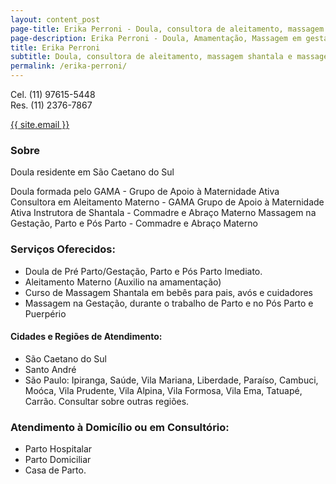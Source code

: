 ```yaml
---
layout: content_post
page-title: Erika Perroni - Doula, consultora de aleitamento, massagem shantala e massagem materna
page-description: Erika Perroni - Doula, Amamentação, Massagem em gestantes e shantala em bebês
title: Erika Perroni
subtitle: Doula, consultora de aleitamento, massagem shantala e massagem materna
permalink: /erika-perroni/
---
```


Cel. (11) 97615-5448  
Res. (11) 2376-7867  
<div class="safe-email">
    <a href="mailto:{{ site.encryptedemail }}" onclick="this.href=this.href.replace(/ /g,'')">{{ site.email }}</a>
</div>

### Sobre
Doula residente em São Caetano do Sul

Doula formada pelo GAMA - Grupo de Apoio à Maternidade Ativa
Consultora em Aleitamento Materno - GAMA Grupo de Apoio à Maternidade Ativa
Instrutora de Shantala - Commadre e Abraço Materno
Massagem na Gestação, Parto e Pós Parto - Commadre e Abraço Materno

### Serviços Oferecidos:
- Doula de Pré Parto/Gestação, Parto e Pós Parto Imediato.
- Aleitamento Materno (Auxilio na amamentação)
- Curso de Massagem Shantala em bebês para pais, avós e cuidadores
- Massagem na Gestação, durante o trabalho de Parto e no Pós Parto e Puerpério

#### Cidades e Regiões de Atendimento:
- São Caetano do Sul
- Santo André
- São Paulo: Ipiranga, Saúde, Vila Mariana, Liberdade, Paraíso, Cambuci, Moóca, Vila Prudente, Vila Alpina, Vila Formosa, Vila Ema, Tatuapé, Carrão. Consultar sobre outras regiões.

### Atendimento à Domicílio ou em Consultório:
- Parto Hospitalar
- Parto Domiciliar
- Casa de Parto.

